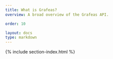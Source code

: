 ```yaml
---
title: What is Grafeas?
overview: A broad overview of the Grafeas API.

order: 10

layout: docs
type: markdown
---
```


{% include section-index.html %}
